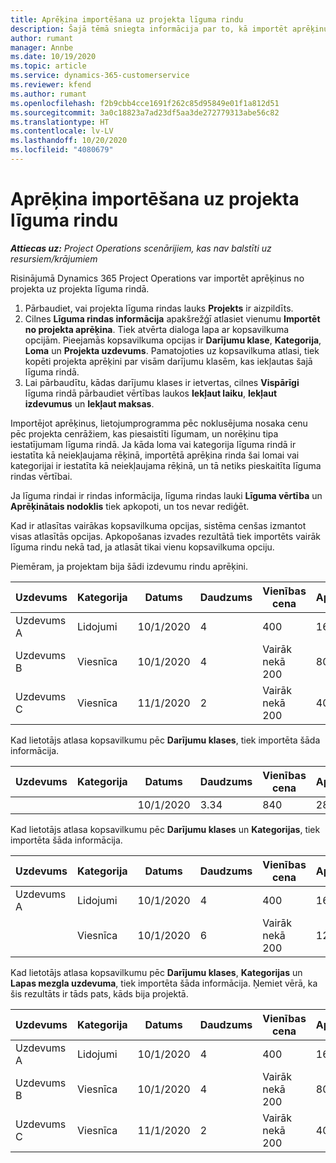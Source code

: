 ```yaml
---
title: Aprēķina importēšana uz projekta līguma rindu
description: Šajā tēmā sniegta informācija par to, kā importēt aprēķinus no projekta līguma rindā.
author: rumant
manager: Annbe
ms.date: 10/19/2020
ms.topic: article
ms.service: dynamics-365-customerservice
ms.reviewer: kfend
ms.author: rumant
ms.openlocfilehash: f2b9cbb4cce1691f262c85d95849e01f1a812d51
ms.sourcegitcommit: 3a0c18823a7ad23df5aa3de272779313abe56c82
ms.translationtype: HT
ms.contentlocale: lv-LV
ms.lasthandoff: 10/20/2020
ms.locfileid: "4080679"
---
```

# <a name="import-an-estimate-to-a-project-based-contract-line"></a>Aprēķina importēšana uz projekta līguma rindu

_**Attiecas uz:** Project Operations scenārijiem, kas nav balstīti uz resursiem/krājumiem_

Risinājumā Dynamics 365 Project Operations var importēt aprēķinus no projekta uz projekta līguma rindā.

1. Pārbaudiet, vai projekta līguma rindas lauks **Projekts** ir aizpildīts.
2. Cilnes **Līguma rindas informācija** apakšrežģī atlasiet vienumu **Importēt no projekta aprēķina**. Tiek atvērta dialoga lapa ar kopsavilkuma opcijām. Pieejamās kopsavilkuma opcijas ir **Darījumu klase**, **Kategorija**, **Loma** un **Projekta uzdevums**. Pamatojoties uz kopsavilkuma atlasi, tiek kopēti projekta aprēķini par visām darījumu klasēm, kas iekļautas šajā līguma rindā. 
3. Lai pārbaudītu, kādas darījumu klases ir ietvertas, cilnes **Vispārīgi** līguma rindā pārbaudiet vērtības laukos **Iekļaut laiku**, **Iekļaut izdevumus** un **Iekļaut maksas**.

Importējot aprēķinus, lietojumprogramma pēc noklusējuma nosaka cenu pēc projekta cenrāžiem, kas piesaistīti līgumam, un norēķinu tipa iestatījumam līguma rindā. Ja kāda loma vai kategorija līguma rindā ir iestatīta kā neiekļaujama rēķinā, importētā aprēķina rinda šai lomai vai kategorijai ir iestatīta kā neiekļaujama rēķinā, un tā netiks pieskaitīta līguma rindas vērtībai.

Ja līguma rindai ir rindas informācija, līguma rindas lauki **Līguma vērtība** un **Aprēķinātais nodoklis** tiek apkopoti, un tos nevar rediģēt.

Kad ir atlasītas vairākas kopsavilkuma opcijas, sistēma cenšas izmantot visas atlasītās opcijas. Apkopošanas izvades rezultātā tiek importēts vairāk līguma rindu nekā tad, ja atlasāt tikai vienu kopsavilkuma opciju.

Piemēram, ja projektam bija šādi izdevumu rindu aprēķini.

| Uzdevums | Kategorija | Datums | Daudzums | Vienības cena | Apjoms/summa |
| --- | --- | --- | --- | --- | --- |
| Uzdevums A | Lidojumi | 10/1/2020 | 4 | 400 | 1600 |
| Uzdevums B | Viesnīca | 10/1/2020 | 4 | Vairāk nekā 200 | 800 |
| Uzdevums C | Viesnīca | 11/1/2020 | 2 | Vairāk nekā 200 | 400 |

Kad lietotājs atlasa kopsavilkumu pēc **Darījumu klases**, tiek importēta šāda informācija.

| Uzdevums | Kategorija | Datums | Daudzums | Vienības cena | Apjoms/summa |
| --- | --- | --- | --- | --- | --- |
| &nbsp;  | &nbsp;  | 10/1/2020 | 3.34 | 840 | 2800 |

Kad lietotājs atlasa kopsavilkumu pēc **Darījumu klases** un **Kategorijas**, tiek importēta šāda informācija.

| Uzdevums | Kategorija | Datums | Daudzums | Vienības cena | Apjoms/summa |
| --- | --- | --- | --- | --- | --- |
| Uzdevums A | Lidojumi | 10/1/2020 | 4 | 400 | 1600 |
| &nbsp;  | Viesnīca | 10/1/2020 | 6 | Vairāk nekā 200 | 1200 |

Kad lietotājs atlasa kopsavilkumu pēc **Darījumu klases**, **Kategorijas** un **Lapas mezgla uzdevuma**, tiek importēta šāda informācija. Ņemiet vērā, ka šis rezultāts ir tāds pats, kāds bija projektā.

| Uzdevums | Kategorija | Datums | Daudzums | Vienības cena | Apjoms/summa |
| --- | --- | --- | --- | --- | --- |
| Uzdevums A | Lidojumi | 10/1/2020 | 4 | 400 | 1600 |
| Uzdevums B | Viesnīca | 10/1/2020 | 4 | Vairāk nekā 200 | 800 |
| Uzdevums C | Viesnīca | 11/1/2020 | 2 | Vairāk nekā 200 | 400 |
